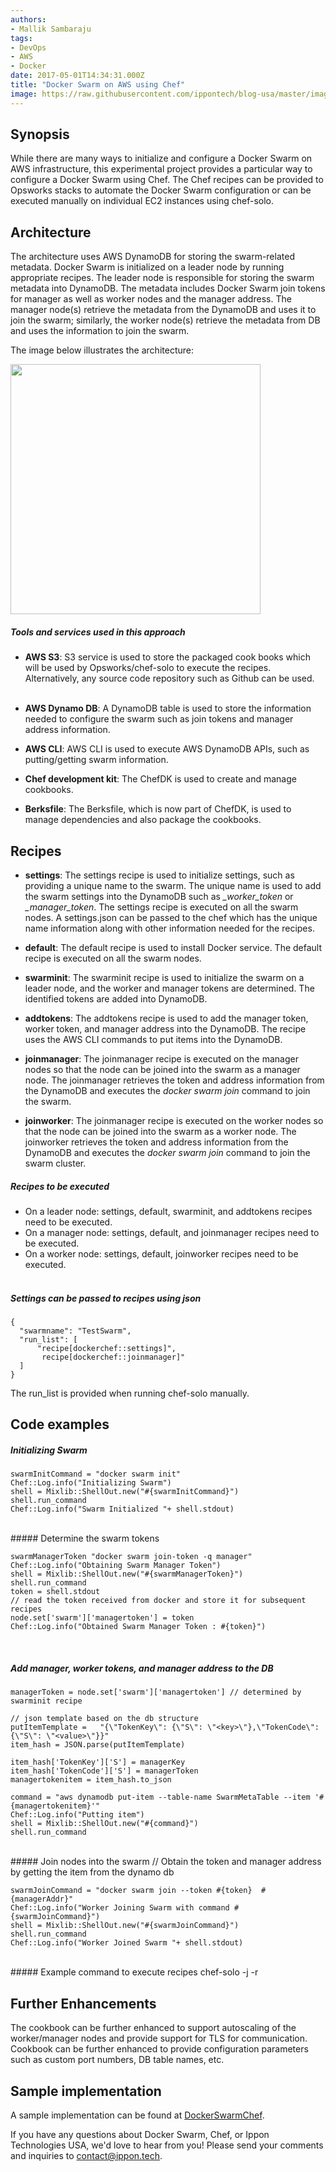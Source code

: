 ```yaml
---
authors:
- Mallik Sambaraju
tags:
- DevOps
- AWS
- Docker
date: 2017-05-01T14:34:31.000Z
title: "Docker Swarm on AWS using Chef"
image: https://raw.githubusercontent.com/ippontech/blog-usa/master/images/2017/04/Docker-Swarm-on-AWS-Blog.png
---
```


## Synopsis

While there are many ways to initialize and configure a Docker Swarm on AWS infrastructure, this experimental project provides a particular way to configure a Docker Swarm using Chef. The Chef recipes can be provided to Opsworks stacks to automate the Docker Swarm configuration or can be executed manually on individual EC2 instances using chef-solo.

## Architecture

The architecture uses AWS DynamoDB for storing the swarm-related metadata. Docker Swarm is initialized on a leader node by running appropriate recipes. The leader node is responsible for storing the swarm metadata into DynamoDB. The metadata includes Docker Swarm join tokens for manager as well as worker nodes and the manager address. The manager node(s) retrieve the metadata from the DynamoDB and uses it to join the swarm; similarly, the worker node(s) retrieve the metadata from DB and uses the information to join the swarm.

The image below illustrates the architecture:

<img src="https://raw.githubusercontent.com/msambaraju/DockerSwarmChef/master/DockerSwarm.jpg" width="400" height="400" />

##### Tools and services used in this approach

* **AWS S3**:  S3 service is used to store the packaged cook books which will be used by Opsworks/chef-solo to execute the recipes. Alternatively, any source code repository such as Github can be used. <br><br>

* **AWS Dynamo DB**:  A DynamoDB table is used to store the information needed to configure the swarm such as join tokens and manager address information. <br>

* **AWS CLI**: AWS CLI is used to execute AWS DynamoDB APIs, such as putting/getting swarm information. <br>

* **Chef development kit**:  The ChefDK is used to create and manage cookbooks. <br>

* **Berksfile**: The Berksfile, which is now part of ChefDK, is used to manage dependencies and also package the cookbooks.

## Recipes
* **settings**: The settings recipe is used to initialize settings, such as providing a unique name to the swarm. The unique name is used to add the swarm settings into the DynamoDB such as *<uniquename>_worker_token* or *<uniauename>_manager_token*. The settings recipe is executed on all the swarm nodes. A settings.json can be passed to the chef which has the unique name information along with other information needed for the recipes. <br>

* **default**: The default recipe is used to install Docker service. The default recipe is executed on all the swarm nodes. <br>

* **swarminit**: The swarminit recipe is used to initialize the swarm on a leader node, and the worker and manager tokens are determined. The identified tokens are added into DynamoDB. <br>

* **addtokens**: The addtokens recipe is used to add the manager token, worker token, and manager address into the DynamoDB. The recipe uses the AWS CLI commands to put items into the DynamoDB. <br>

* **joinmanager**: The joinmanager recipe is executed on the manager nodes so that the node can be joined into the swarm as a manager node. The joinmanager retrieves the token and address information from the DynamoDB and executes the _docker swarm join_ command to  join the swarm. <br>

* **joinworker**: The joinmanager recipe is executed on the worker nodes so that the node can be joined into the swarm as a worker node. The joinworker retrieves the token and address information from the DynamoDB and executes the _docker swarm join_ command to  join the swarm cluster.

##### Recipes to be executed

* On a leader node: settings, default, swarminit, and addtokens recipes need to be executed.
* On a manager node: settings, default, and joinmanager recipes need to be executed.
* On a worker node: settings, default, joinworker recipes need to be executed.
<br><br>
##### Settings can be passed to recipes using json

	{
	  "swarmname": "TestSwarm",
	  "run_list": [
		  "recipe[dockerchef::settings]",
	       recipe[dockerchef::joinmanager]"
	  ]
	}
The run_list is provided when running chef-solo manually.

## Code examples

##### Initializing Swarm

	swarmInitCommand = "docker swarm init"
	Chef::Log.info("Initializing Swarm")
	shell = Mixlib::ShellOut.new("#{swarmInitCommand}")
	shell.run_command
	Chef::Log.info("Swarm Initialized "+ shell.stdout)

<br>
##### Determine the swarm tokens

	swarmManagerToken "docker swarm join-token -q manager"
	Chef::Log.info("Obtaining Swarm Manager Token")
	shell = Mixlib::ShellOut.new("#{swarmManagerToken}")
	shell.run_command
	token = shell.stdout
	// read the token received from docker and store it for subsequent recipes
	node.set['swarm']['managertoken'] = token
	Chef::Log.info("Obtained Swarm Manager Token : #{token}")

<br>

##### Add manager, worker tokens, and manager address to the DB

    managerToken = node.set['swarm']['managertoken'] // determined by swarminit recipe

    // json template based on the db structure
	putItemTemplate =   "{\"TokenKey\": {\"S\": \"<key>\"},\"TokenCode\":{\"S\": \"<value>\"}}"
	item_hash = JSON.parse(putItemTemplate)

	item_hash['TokenKey']['S'] = managerKey
	item_hash['TokenCode']['S'] = managerToken
	managertokenitem = item_hash.to_json

	command = "aws dynamodb put-item --table-name SwarmMetaTable --item '#{managertokenitem}'"
	Chef::Log.info("Putting item")
	shell = Mixlib::ShellOut.new("#{command}")
	shell.run_command

<br>
##### Join nodes into the swarm
    // Obtain the token and manager address by getting the item from the dynamo db

	swarmJoinCommand = "docker swarm join --token #{token}  #{managerAddr}"
	Chef::Log.info("Worker Joining Swarm with command #{swarmJoinCommand}")
	shell = Mixlib::ShellOut.new("#{swarmJoinCommand}")
	shell.run_command
	Chef::Log.info("Worker Joined Swarm "+ shell.stdout)

<br>
##### Example command to execute recipes
	chef-solo -j <path to json> -r <url to the cookbook tar file>

## Further Enhancements
The cookbook can be further enhanced to support autoscaling of the worker/manager nodes and provide support for TLS for communication. Cookbook can be further enhanced to provide configuration parameters such as custom port numbers, DB table names, etc.

## Sample implementation
A sample implementation can be found at <a href="https://github.com/msambaraju/DockerSwarmChef">DockerSwarmChef</a>.

If you have any questions about Docker Swarm, Chef, or Ippon Technologies USA, we'd love to hear from you! Please send your comments and inquiries to [contact@ippon.tech](mailto:contact@ippon.tech).
